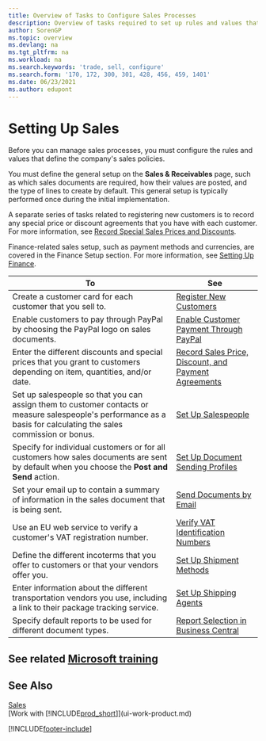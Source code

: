 ```yaml
---
title: Overview of Tasks to Configure Sales Processes
description: Overview of tasks required to set up rules and values that define your sales policies and processes including general set-up and finance related sales set-up.
author: SorenGP
ms.topic: overview
ms.devlang: na
ms.tgt_pltfrm: na
ms.workload: na
ms.search.keywords: 'trade, sell, configure'
ms.search.form: '170, 172, 300, 301, 428, 456, 459, 1401'
ms.date: 06/23/2021
ms.author: edupont
---
```

# <a name="setting-up-sales" />Setting Up Sales
Before you can manage sales processes, you must configure the rules and values that define the company's sales policies.

You must define the general setup on the **Sales & Receivables** page, such as which sales documents are required, how their values are posted, and the type of lines to create by default. This general setup is typically performed once during the initial implementation.

A separate series of tasks related to registering new customers is to record any special price or discount agreements that you have with each customer. For more information, see [Record Special Sales Prices and Discounts](sales-how-record-sales-price-discount-payment-agreements.md).

Finance-related sales setup, such as payment methods and currencies, are covered in the Finance Setup section. For more information, see [Setting Up Finance](finance-setup-finance.md).

| To | See |
| --- | --- |
| Create a customer card for each customer that you sell to. |[Register New Customers](sales-how-register-new-customers.md) |
| Enable customers to pay through PayPal by choosing the PayPal logo on sales documents. |[Enable Customer Payment Through PayPal](sales-how-enable-payment-service-extensions.md) |
| Enter the different discounts and special prices that you grant to customers depending on item, quantities, and/or date. |[Record Sales Price, Discount, and Payment Agreements](sales-how-record-sales-price-discount-payment-agreements.md) |
| Set up salespeople so that you can assign them to customer contacts or measure salespeople's performance as a basis for calculating the sales commission or bonus. |[Set Up Salespeople](sales-how-setup-salespeople.md) |
| Specify for individual customers or for all customers how sales documents are sent by default when you choose the **Post and Send** action. |[Set Up Document Sending Profiles](sales-how-setup-document-send-profiles.md) |
| Set your email up to contain a summary of information in the sales document that is being sent. |[Send Documents by Email](ui-how-send-documents-email.md) |
|Use an EU web service to verify a customer's VAT registration number.|[Verify VAT Identification Numbers](finance-setup-vat.md)|
|Define the different incoterms that you offer to customers or that your vendors offer you.|[Set Up Shipment Methods](sales-how-set-up-shipment-methods.md)|
|Enter information about the different transportation vendors you use, including a link to their package tracking service.|[Set Up Shipping Agents](sales-how-to-set-up-shipping-agents.md)|
|Specify default reports to be used for different document types.|[Report Selection in Business Central](across-report-selections.md)|

## <a name="see-related-microsoft-trainingtrainingpathstrade-get-started-dynamics-365-business-central" />See related [Microsoft training](/training/paths/trade-get-started-dynamics-365-business-central/)

## <a name="see-also" />See Also
[Sales](sales-manage-sales.md)  
[Work with [!INCLUDE[prod_short](includes/prod_short.md)]](ui-work-product.md)


[!INCLUDE[footer-include](includes/footer-banner.md)]
